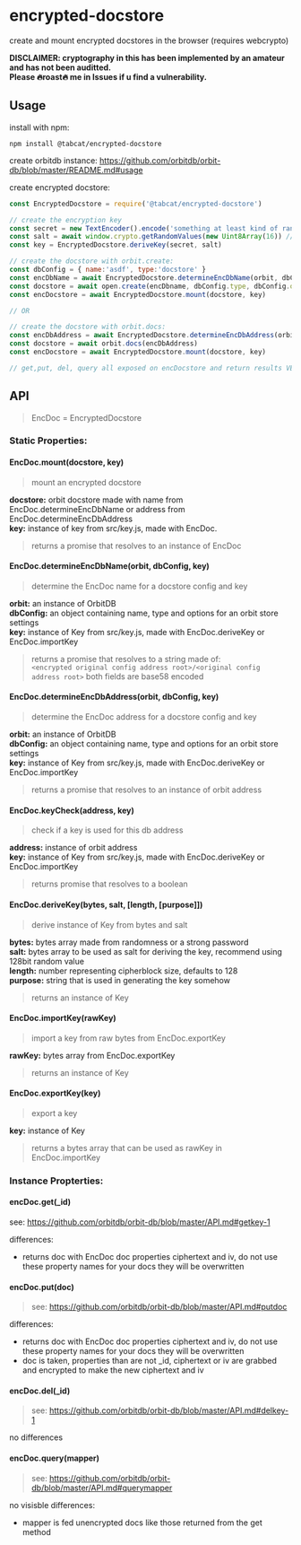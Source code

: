 # encrypted-docstore
create and mount encrypted docstores in the browser (requires webcrypto)

**DISCLAIMER: cryptography in this has been implemented by an amateur and has not been auditted. <br/>Please :fire:roast:fire: me in Issues if u find a vulnerability.**

## Usage
install with npm:
```
npm install @tabcat/encrypted-docstore
```
create orbitdb instance: https://github.com/orbitdb/orbit-db/blob/master/README.md#usage

create encrypted docstore:
```javascript
const EncryptedDocstore = require('@tabcat/encrypted-docstore')

// create the encryption key
const secret = new TextEncoder().encode('something at least kind of random here') 
const salt = await window.crypto.getRandomValues(new Uint8Array(16)) // 128bit salt
const key = EncryptedDocstore.deriveKey(secret, salt)

// create the docstore with orbit.create:
const dbConfig = { name:'asdf', type:'docstore' }
const encDbName = await EncryptedDocstore.determineEncDbName(orbit, dbConfig, key)
const docstore = await open.create(encDbname, dbConfig.type, dbConfig.options)
const encDocstore = await EncryptedDocstore.mount(docstore, key)

// OR

// create the docstore with orbit.docs:
const encDbAddress = await EncryptedDocstore.determineEncDbAddress(orbit, dbConfig, key)
const docstore = await orbit.docs(encDbAddress)
const encDocstore = await EncryptedDocstore.mount(docstore, key)

// get,put, del, query all exposed on encDocstore and return results VERY similar orbitDocstore 

```

## API <br/>
>EncDoc = EncryptedDocstore 

### Static Properties:
#### EncDoc.mount(docstore, key)
>mount an encrypted docstore

**docstore:** orbit docstore made with name from EncDoc.determineEncDbName or address from EncDoc.determineEncDbAddress<br/>
**key:** instance of key from src/key.js, made with EncDoc.

>returns a promise that resolves to an instance of EncDoc
#### EncDoc.determineEncDbName(orbit, dbConfig, key)
>determine the EncDoc name for a docstore config and key

**orbit:** an instance of OrbitDB<br/>
**dbConfig:** an object containing name, type and options for an orbit store settings<br/>
**key:** instance of Key from src/key.js, made with EncDoc.deriveKey or EncDoc.importKey<br/>

>returns a promise that resolves to a string made of:<br/> 
>`<encrypted original config address root>/<original config address root>` both fields are base58 encoded
#### EncDoc.determineEncDbAddress(orbit, dbConfig, key)
>determine the EncDoc address for a docstore config and key

**orbit:** an instance of OrbitDB<br/>
**dbConfig:** an object containing name, type and options for an orbit store settings<br/>
**key:** instance of Key from src/key.js, made with EncDoc.deriveKey or EncDoc.importKey<br/>

>returns a promise that resolves to an instance of orbit address
#### EncDoc.keyCheck(address, key)
>check if a key is used for this db address 

**address:** instance of orbit address<br/>
**key:** instance of Key from src/key.js, made with EncDoc.deriveKey or EncDoc.importKey<br/>

>returns promise that resolves to a boolean
#### EncDoc.deriveKey(bytes, salt, [length, [purpose]])
>derive instance of Key from bytes and salt

**bytes:** bytes array made from randomness or a strong password<br/>
**salt:** bytes array to be used as salt for deriving the key, recommend using 128bit random value<br/>
**length:** number representing cipherblock size, defaults to 128<br/>
**purpose:** string that is used in generating the key somehow<br/>

>returns an instance of Key
#### EncDoc.importKey(rawKey)
>import a key from raw bytes from EncDoc.exportKey

**rawKey:** bytes array from EncDoc.exportKey

>returns an instance of Key
#### EncDoc.exportKey(key)
>export a key

**key:** instance of Key

>returns a bytes array that can be used as rawKey in EncDoc.importKey

### Instance Propterties:
#### encDoc.get(_id)
see: https://github.com/orbitdb/orbit-db/blob/master/API.md#getkey-1

differences:
  - returns doc with EncDoc doc properties ciphertext and iv, do not use these property names for your docs they will be overwritten

#### encDoc.put(doc)
>see: https://github.com/orbitdb/orbit-db/blob/master/API.md#putdoc

differences:
  - returns doc with EncDoc doc properties ciphertext and iv, do not use these property names for your docs they will be overwritten
  - doc is taken, properties than are not _id, ciphertext or iv are grabbed and encrypted to make the new ciphertext and iv
#### encDoc.del(_id)
>see: https://github.com/orbitdb/orbit-db/blob/master/API.md#delkey-1

no differences
#### encDoc.query(mapper)
>see: https://github.com/orbitdb/orbit-db/blob/master/API.md#querymapper

no visisble differences:
  - mapper is fed unencrypted docs like those returned from the get method


